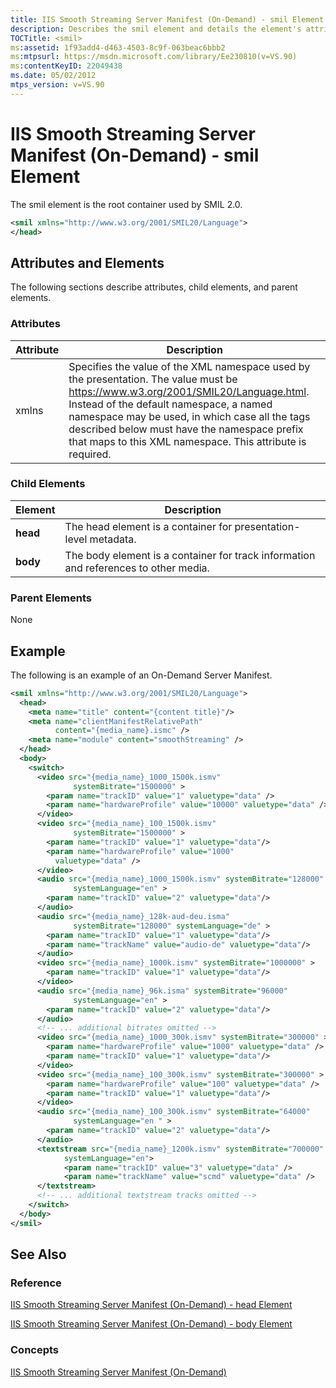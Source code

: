 ```yaml
---
title: IIS Smooth Streaming Server Manifest (On-Demand) - smil Element
description: Describes the smil element and details the element's attributes, child elements, parent elements, and code example.
TOCTitle: <smil>
ms:assetid: 1f93add4-d463-4503-8c9f-063beac6bbb2
ms:mtpsurl: https://msdn.microsoft.com/library/Ee230810(v=VS.90)
ms:contentKeyID: 22049438
ms.date: 05/02/2012
mtps_version: v=VS.90
---
```


# IIS Smooth Streaming Server Manifest (On-Demand) - smil Element

The smil element is the root container used by SMIL 2.0.

```xml
<smil xmlns="http://www.w3.org/2001/SMIL20/Language">
</head>
```

## Attributes and Elements

The following sections describe attributes, child elements, and parent elements.

### Attributes

|Attribute|Description|
|--- |--- |
|xmlns|Specifies the value of the XML namespace used by the presentation. The value must be <a href="https://www.w3.org/2001/SMIL20/Language.html">https://www.w3.org/2001/SMIL20/Language.html</a>. Instead of the default namespace, a named namespace may be used, in which case all the tags described below must have the namespace prefix that maps to this XML namespace. This attribute is required.|

### Child Elements

|Element|Description|
|--- |--- |
|**head**|The head element is a container for presentation-level metadata.|
|**body**|The body element is a container for track information and references to other media.|

### Parent Elements

None

## Example

The following is an example of an On-Demand Server Manifest.

```xml
<smil xmlns="http://www.w3.org/2001/SMIL20/Language">
  <head>
    <meta name="title" content="{content title}"/>
    <meta name="clientManifestRelativePath"
          content="{media_name}.ismc" />
    <meta name="module" content="smoothStreaming" />
  </head>
  <body>
    <switch>
      <video src="{media_name}_1000_1500k.ismv"
              systemBitrate="1500000" >
        <param name="trackID" value="1" valuetype="data" />
        <param name="hardwareProfile" value="10000" valuetype="data" />
      </video>
      <video src="{media_name}_100_1500k.ismv"
              systemBitrate="1500000" >
        <param name="trackID" value="1" valuetype="data"/>
        <param name="hardwareProfile" value="1000"
          valuetype="data" />
      </video>
      <audio src="{media_name}_1000_1500k.ismv" systemBitrate="128000"
              systemLanguage="en" >
        <param name="trackID" value="2" valuetype="data"/>
      </audio>
      <audio src="{media_name}_128k-aud-deu.isma"
              systemBitrate="128000" systemLanguage="de" >
        <param name="trackID" value="1" valuetype="data"/>
        <param name="trackName" value="audio-de" valuetype="data"/>
      </audio>
      <video src="{media_name}_1000k.ismv" systemBitrate="1000000" >
        <param name="trackID" value="1" valuetype="data"/>
      </video>
      <audio src="{media_name}_96k.isma" systemBitrate="96000"
              systemLanguage="en" >
        <param name="trackID" value="2" valuetype="data"/>
      </audio>
      <!-- ... additional bitrates omitted -->
      <video src="{media_name}_1000_300k.ismv" systemBitrate="300000" >
        <param name="hardwareProfile" value="1000" valuetype="data" />
        <param name="trackID" value="1" valuetype="data"/>
      </video>
      <video src="{media_name}_100_300k.ismv" systemBitrate="300000" >
        <param name="hardwareProfile" value="100" valuetype="data" />
        <param name="trackID" value="1" valuetype="data"/>
      </video>
      <audio src="{media_name}_100_300k.ismv" systemBitrate="64000"
              systemLanguage="en " >
        <param name="trackID" value="2" valuetype="data"/>
      </audio>
      <textstream src="{media_name}_1200k.ismv" systemBitrate="700000"
            systemLanguage="en">
            <param name="trackID" value="3" valuetype="data" />
            <param name="trackName" value="scmd" valuetype="data" />
      </textstream>
      <!-- ... additional textstream tracks omitted -->
    </switch>
  </body>
</smil>
```

## See Also

### Reference

[IIS Smooth Streaming Server Manifest (On-Demand) - head Element](iis-smooth-streaming-server-manifest-on-demand-head-element.md)

[IIS Smooth Streaming Server Manifest (On-Demand) - body Element](iis-smooth-streaming-server-manifest-on-demand-body-element.md)

### Concepts

[IIS Smooth Streaming Server Manifest (On-Demand)](iis-smooth-streaming-server-manifest-on-demand.md)
